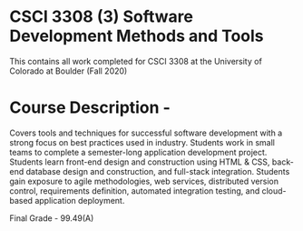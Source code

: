 # CSCI 3308 (3) Software Development Methods and Tools
This contains all work completed for CSCI 3308 at the University of Colorado at Boulder (Fall 2020)

# Course Description -
Covers tools and techniques for successful software development with a strong focus on best practices used in industry. Students work in small teams to complete a semester-long application development project. Students learn front-end design and construction using HTML & CSS, back-end database design and construction, and full-stack integration. Students gain exposure to agile methodologies, web services, distributed version control, requirements definition, automated integration testing, and cloud-based application deployment.

Final Grade - 99.49(A)
